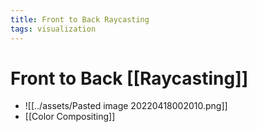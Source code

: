 ```yaml
---
title: Front to Back Raycasting
tags: visualization
---
```


# Front to Back [[Raycasting]]
- ![[../assets/Pasted image 20220418002010.png]]
- [[Color Compositing]]






























